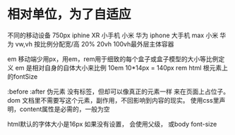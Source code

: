# 相对单位，为了自适应
  不同的移动设备
  750px
  iphine  XR 小手机
  小米 华为 
  iphone 大手机 max
  小米 华为
  vw,vh 按比例分配宽/高 20% 20vh 100vh最外层主体容器

  em 移动端少用px，用em，rem用于细致的每个盒子或盒子模型的大小等比例定义
  em 是相对自身的自体大小来比例
  10em 10*14px = 140px
  rem html 根元素上的fontSize

  :before :after 伪元素
  没有标签，但却可以像真正的元素一样 来在页面上占位子。
  dom 文档里不需要写这个元素，副作用，不回影响到内容的现实。
  使用css里声明，content属性是必需的，一般为空

  html默认的字体大小是16px
  如果没有设置， 会使用父级， 或body font-size

  